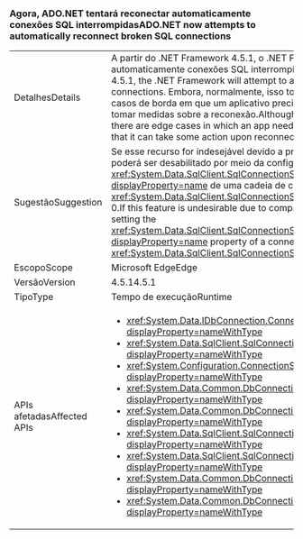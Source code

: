 ### <a name="adonet-now-attempts-to-automatically-reconnect-broken-sql-connections"></a><span data-ttu-id="f5062-101">Agora, ADO.NET tentará reconectar automaticamente conexões SQL interrompidas</span><span class="sxs-lookup"><span data-stu-id="f5062-101">ADO.NET now attempts to automatically reconnect broken SQL connections</span></span>

|   |   |
|---|---|
|<span data-ttu-id="f5062-102">Detalhes</span><span class="sxs-lookup"><span data-stu-id="f5062-102">Details</span></span>|<span data-ttu-id="f5062-103">A partir do .NET Framework 4.5.1, o .NET Framework tentará reconectar automaticamente conexões SQL interrompidas.</span><span class="sxs-lookup"><span data-stu-id="f5062-103">Beginning in the .NET Framework 4.5.1, the .NET Framework will attempt to automatically reconnect broken SQL connections.</span></span> <span data-ttu-id="f5062-104">Embora, normalmente, isso torne os aplicativos mais confiáveis, há casos de borda em que um aplicativo precisa saber que a conexão foi perdida para tomar medidas sobre a reconexão.</span><span class="sxs-lookup"><span data-stu-id="f5062-104">Although this will typically make apps more reliable, there are edge cases in which an app needs to know that the connection was lost so that it can take some action upon reconnection.</span></span>|
|<span data-ttu-id="f5062-105">Sugestão</span><span class="sxs-lookup"><span data-stu-id="f5062-105">Suggestion</span></span>|<span data-ttu-id="f5062-106">Se esse recurso for indesejável devido a preocupações de compatibilidade, ele poderá ser desabilitado por meio da configuração da propriedade <xref:System.Data.SqlClient.SqlConnectionStringBuilder.ConnectRetryCount?displayProperty=name> de uma cadeia de conexão (ou <xref:System.Data.SqlClient.SqlConnectionStringBuilder?displayProperty=name>) para 0.</span><span class="sxs-lookup"><span data-stu-id="f5062-106">If this feature is undesirable due to compatibility concerns, it can be disabled by setting the <xref:System.Data.SqlClient.SqlConnectionStringBuilder.ConnectRetryCount?displayProperty=name> property of a connection string (or <xref:System.Data.SqlClient.SqlConnectionStringBuilder?displayProperty=name>) to 0.</span></span>|
|<span data-ttu-id="f5062-107">Escopo</span><span class="sxs-lookup"><span data-stu-id="f5062-107">Scope</span></span>|<span data-ttu-id="f5062-108">Microsoft Edge</span><span class="sxs-lookup"><span data-stu-id="f5062-108">Edge</span></span>|
|<span data-ttu-id="f5062-109">Versão</span><span class="sxs-lookup"><span data-stu-id="f5062-109">Version</span></span>|<span data-ttu-id="f5062-110">4.5.1</span><span class="sxs-lookup"><span data-stu-id="f5062-110">4.5.1</span></span>|
|<span data-ttu-id="f5062-111">Tipo</span><span class="sxs-lookup"><span data-stu-id="f5062-111">Type</span></span>|<span data-ttu-id="f5062-112">Tempo de execução</span><span class="sxs-lookup"><span data-stu-id="f5062-112">Runtime</span></span>|
|<span data-ttu-id="f5062-113">APIs afetadas</span><span class="sxs-lookup"><span data-stu-id="f5062-113">Affected APIs</span></span>|<ul><li><xref:System.Data.IDbConnection.ConnectionString?displayProperty=nameWithType></li><li><xref:System.Data.SqlClient.SqlConnection.ConnectionString?displayProperty=nameWithType></li><li><xref:System.Configuration.ConnectionStringSettings.ConnectionString?displayProperty=nameWithType></li><li><xref:System.Data.Common.DbConnection.ConnectionString?displayProperty=nameWithType></li><li><xref:System.Data.Common.DbConnectionStringBuilder.ConnectionString?displayProperty=nameWithType></li><li><xref:System.Data.SqlClient.SqlConnectionStringBuilder.%23ctor?displayProperty=nameWithType></li><li><xref:System.Data.SqlClient.SqlConnectionStringBuilder.%23ctor(System.String)?displayProperty=nameWithType></li><li><xref:System.Data.Common.DbConnectionStringBuilder.%23ctor?displayProperty=nameWithType></li><li><xref:System.Data.Common.DbConnectionStringBuilder.%23ctor(System.Boolean)?displayProperty=nameWithType></li></ul>|

